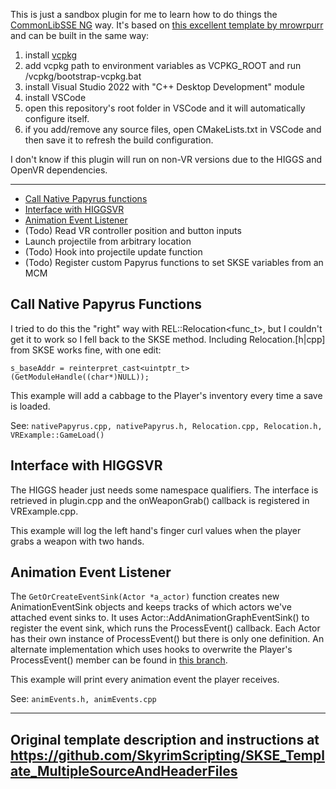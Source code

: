 This is just a sandbox plugin for me to learn how to do things the [CommonLibSSE NG](https://github.com/CharmedBaryon/CommonLibSSE-NG) way. It's based on [this excellent template by mrowrpurr](https://github.com/SkyrimScripting/SKSE_Template_MultipleSourceAndHeaderFiles) and can be built in the same way: 
1. install [vcpkg](https://github.com/microsoft/vcpkg)
2. add vcpkg path to environment variables as VCPKG_ROOT and run /vcpkg/bootstrap-vcpkg.bat
3. install Visual Studio 2022 with "C++ Desktop Development" module
4. install VSCode
5. open this repository's root folder in VSCode and it will automatically configure itself.
6. if you add/remove any source files, open CMakeLists.txt in VSCode and then save it to refresh the build configuration.

I don't know if this plugin will run on non-VR versions due to the HIGGS and OpenVR dependencies.

---
- [Call Native Papyrus functions](#call-native-papyrus-functions)
- [Interface with HIGGSVR](#interface-with-higgsvr)
- [Animation Event Listener](#Animation-Event-Listener)
- (Todo) Read VR controller position and button inputs
- Launch projectile from arbitrary location
- (Todo) Hook into projectile update function
- (Todo) Register custom Papyrus functions to set SKSE variables from an MCM

 ## Call Native Papyrus Functions
 I tried to do this the "right" way with REL::Relocation<func_t>, but I couldn't get it to work so I fell back to the SKSE method. Including Relocation.[h|cpp] from SKSE works fine, with one edit:
 ```
 s_baseAddr = reinterpret_cast<uintptr_t>(GetModuleHandle((char*)NULL));
```
This example will add a cabbage to the Player's inventory every time a save is loaded.

See: `nativePapyrus.cpp, nativePapyrus.h, Relocation.cpp, Relocation.h, VRExample::GameLoad()`

## Interface with HIGGSVR
The HIGGS header just needs some namespace qualifiers. The interface is retrieved in plugin.cpp and the onWeaponGrab() callback is registered in VRExample.cpp.

This example will log the left hand's finger curl values when the player grabs a weapon with two hands.

## Animation Event Listener
The `GetOrCreateEventSink(Actor *a_actor)` function creates new AnimationEventSink objects and keeps tracks of which actors we've attached event sinks to. It uses Actor::AddAnimationGraphEventSink() to register the event sink, which runs the ProcessEvent() callback. Each Actor has their own instance of ProcessEvent() but there is only one definition. An alternate implementation which uses hooks to overwrite the Player's ProcessEvent() member can be found in [this branch](https://github.com/aspck/SkyrimVR-CommonLib-Example/tree/OldAnimEvent-HookMethod).

This example will print every animation event the player receives.

See: `animEvents.h, animEvents.cpp`

---
## Original template description and instructions at https://github.com/SkyrimScripting/SKSE_Template_MultipleSourceAndHeaderFiles
